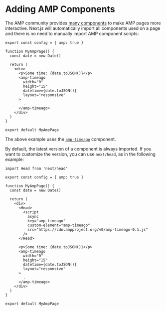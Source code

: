 # Adding AMP Components

The AMP community provides [many components](https://amp.dev/documentation/components/) to make AMP pages more interactive. Next.js will automatically import all components used on a page and there is no need to manually import AMP component scripts:

    export const config = { amp: true }

    function MyAmpPage() {
      const date = new Date()

      return (
        <div>
          <p>Some time: {date.toJSON()}</p>
          <amp-timeago
            width="0"
            height="15"
            datetime={date.toJSON()}
            layout="responsive"
          >
            .
          </amp-timeago>
        </div>
      )
    }

    export default MyAmpPage

The above example uses the [`amp-timeago`](https://amp.dev/documentation/components/amp-timeago/?format=websites) component.

By default, the latest version of a component is always imported. If you want to customize the version, you can use `next/head`, as in the following example:

    import Head from 'next/head'

    export const config = { amp: true }

    function MyAmpPage() {
      const date = new Date()

      return (
        <div>
          <Head>
            <script
              async
              key="amp-timeago"
              custom-element="amp-timeago"
              src="https://cdn.ampproject.org/v0/amp-timeago-0.1.js"
            />
          </Head>

          <p>Some time: {date.toJSON()}</p>
          <amp-timeago
            width="0"
            height="15"
            datetime={date.toJSON()}
            layout="responsive"
          >
            .
          </amp-timeago>
        </div>
      )
    }

    export default MyAmpPage
